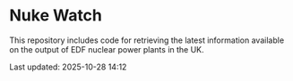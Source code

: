 # Nuke Watch

This repository includes code for retrieving the latest information available on the output of EDF nuclear power plants in the UK.

Last updated: 2025-10-28 14:12